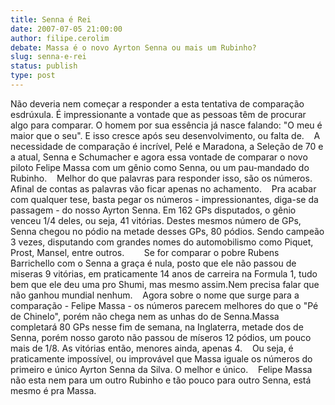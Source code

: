 ```yaml
---
title: Senna é Rei
date: 2007-07-05 21:00:00
author: filipe.cerolim
debate: Massa é o novo Ayrton Senna ou mais um Rubinho?
slug: senna-e-rei
status: publish 
type: post
---
```


Não deveria nem começar a responder a esta tentativa de comparação esdrúxula. É impressionante a vontade que as pessoas têm de procurar algo para comparar. O homem por sua essência já nasce falando: "O meu é maior que o seu". E isso cresce após seu desenvolvimento, ou falta de.    A necessidade de comparação é incrível, Pelé e Maradona, a Seleção de 70 e a atual, Senna e Schumacher e agora essa vontade de comparar o novo piloto Felipe Massa com um gênio como Senna, ou um pau-mandado do Rubinho.    Melhor do que palavras para responder isso, são os números. Afinal de contas as palavras vão ficar apenas no achamento.    Pra acabar com qualquer tese, basta pegar os números - impressionantes, diga-se da passagem - do nosso Ayrton Senna. Em 162 GPs disputados, o gênio venceu 1/4 deles, ou seja, 41 vitórias. Destes mesmos número de GPs, Senna chegou no pódio na metade desses GPs, 80 pódios. Sendo campeão 3 vezes, disputando com grandes nomes do automobilismo como Piquet, Prost, Mansel, entre outros.        Se for comparar o pobre Rubens Barrichello com o Senna a graça é nula, posto que ele não passou de miseras 9 vitórias, em praticamente 14 anos de carreira na Formula 1, tudo bem que ele deu uma pro Shumi, mas mesmo assim.Nem precisa falar que não ganhou mundial nenhum.    Agora sobre o nome que surge para a comparação - Felipe Massa - os números parecem melhores do que o "Pé de Chinelo", porém não chega nem as unhas do de Senna.Massa completará 80 GPs nesse fim de semana, na Inglaterra, metade dos de Senna, porém nosso garoto não passou de míseros 12 pódios, um pouco mais de 1/8. As vitórias então, menores ainda, apenas 4.    Ou seja, é praticamente impossível, ou improvável que Massa iguale os números do primeiro e único Ayrton Senna da Silva. O melhor e único.    Felipe Massa não esta nem para um outro Rubinho e tão pouco para outro Senna, está mesmo é pra Massa.
